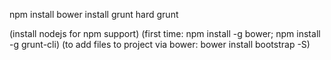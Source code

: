 npm install
bower install
grunt hard
grunt

(install nodejs for npm support)
(first time: npm install -g bower; npm install -g grunt-cli)
(to add files to project via bower: bower install bootstrap -S)
